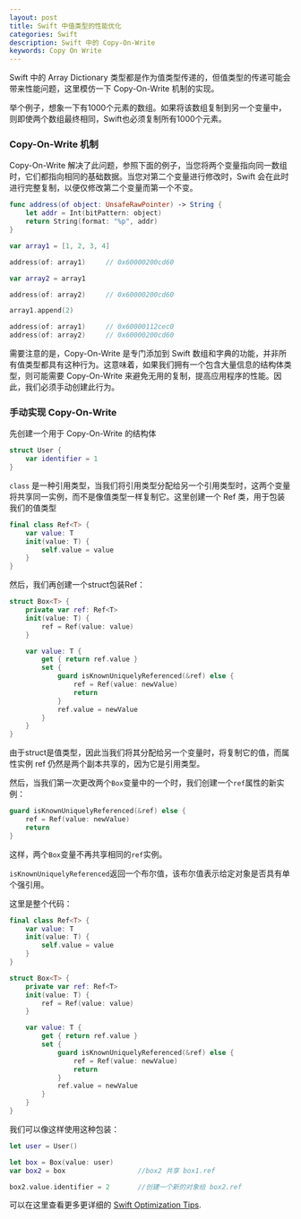 ```yaml
---
layout: post
title: Swift 中值类型的性能优化
categories: Swift
description: Swift 中的 Copy-On-Write
keywords: Copy On Write
---
```


Swift 中的 Array Dictionary 类型都是作为值类型传递的，但值类型的传递可能会带来性能问题，这里模仿一下 Copy-On-Write 机制的实现。

举个例子，想象一下有1000个元素的数组。如果将该数组复制到另一个变量中，则即使两个数组最终相同，Swift也必须复制所有1000个元素。

### Copy-On-Write 机制

Copy-On-Write 解决了此问题，参照下面的例子，当您将两个变量指向同一数组时，它们都指向相同的基础数据。当您对第二个变量进行修改时，Swift 会在此时进行完整复制，以便仅修改第二个变量而第一个不变。

```swift
func address(of object: UnsafeRawPointer) -> String {
    let addr = Int(bitPattern: object)
    return String(format: "%p", addr)
}

var array1 = [1, 2, 3, 4]

address(of: array1)     // 0x60000200cd60

var array2 = array1

address(of: array2)     // 0x60000200cd60

array1.append(2)

address(of: array1)     // 0x60000112cec0
address(of: array2)     // 0x60000200cd60

```


需要注意的是，Copy-On-Write 是专门添加到 Swift 数组和字典的功能，并非所有值类型都具有这种行为。这意味着，如果我们拥有一个包含大量信息的结构体类型，则可能需要 Copy-On-Write 来避免无用的复制，提高应用程序的性能。因此，我们必须手动创建此行为。

### 手动实现 Copy-On-Write

先创建一个用于 Copy-On-Write 的结构体
```swift
struct User {
    var identifier = 1
}

```

`class` 是一种引用类型，当我们将引用类型分配给另一个引用类型时，这两个变量将共享同一实例，而不是像值类型一样复制它。这里创建一个 Ref 类，用于包装我们的值类型

```swift
final class Ref<T> {
    var value: T
    init(value: T) {
        self.value = value
    }
}

```

然后，我们再创建一个struct包装Ref：
```swift
struct Box<T> {
    private var ref: Ref<T>
    init(value: T) {
        ref = Ref(value: value)
    }

    var value: T {
        get { return ref.value }
        set {
            guard isKnownUniquelyReferenced(&ref) else {
                ref = Ref(value: newValue)
                return
            }
            ref.value = newValue
        }
    }
}

```
由于struct是值类型，因此当我们将其分配给另一个变量时，将复制它的值，而属性实例 ref 仍然是两个副本共享的，因为它是引用类型。

然后，当我们第一次更改两个`Box`变量中的一个时，我们创建一个`ref`属性的新实例：

```swift
guard isKnownUniquelyReferenced(&ref) else {
    ref = Ref(value: newValue)
    return
}
```

这样，两个`Box`变量不再共享相同的`ref`实例。

`isKnownUniquelyReferenced`返回一个布尔值，该布尔值表示给定对象是否具有单个强引用。

这里是整个代码：
```swift
final class Ref<T> {
    var value: T
    init(value: T) {
        self.value = value
    }
}

struct Box<T> {
    private var ref: Ref<T>
    init(value: T) {
        ref = Ref(value: value)
    }

    var value: T {
        get { return ref.value }
        set {
            guard isKnownUniquelyReferenced(&ref) else {
                ref = Ref(value: newValue)
                return
            }
            ref.value = newValue
        }
    }
}
```
我们可以像这样使用这种包装：
```swift
let user = User()

let box = Box(value: user)
var box2 = box                  //box2 共享 box1.ref

box2.value.identifier = 2       //创建一个新的对象给 box2.ref
```

可以在这里查看更多更详细的 [Swift Optimization Tips](https://github.com/apple/swift/blob/master/docs/OptimizationTips.rst).


